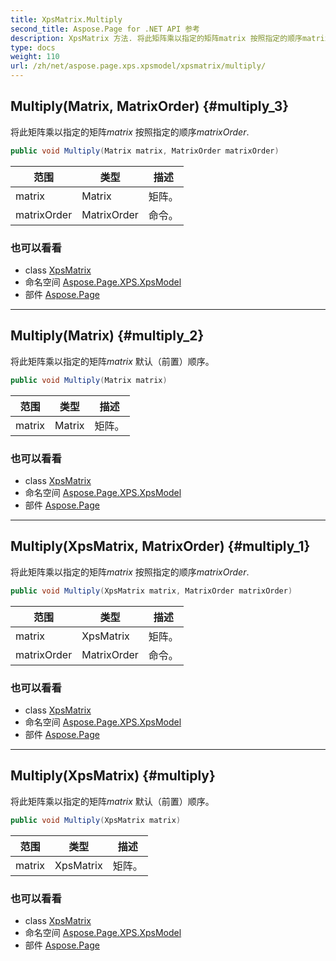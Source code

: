 ```yaml
---
title: XpsMatrix.Multiply
second_title: Aspose.Page for .NET API 参考
description: XpsMatrix 方法. 将此矩阵乘以指定的矩阵matrix 按照指定的顺序matrixOrder.
type: docs
weight: 110
url: /zh/net/aspose.page.xps.xpsmodel/xpsmatrix/multiply/
---
```

## Multiply(Matrix, MatrixOrder) {#multiply_3}

将此矩阵乘以指定的矩阵*matrix* 按照指定的顺序*matrixOrder*.

```csharp
public void Multiply(Matrix matrix, MatrixOrder matrixOrder)
```

| 范围 | 类型 | 描述 |
| --- | --- | --- |
| matrix | Matrix | 矩阵。 |
| matrixOrder | MatrixOrder | 命令。 |

### 也可以看看

* class [XpsMatrix](../)
* 命名空间 [Aspose.Page.XPS.XpsModel](../../xpsmatrix/)
* 部件 [Aspose.Page](../../../)

---

## Multiply(Matrix) {#multiply_2}

将此矩阵乘以指定的矩阵*matrix* 默认（前置）顺序。

```csharp
public void Multiply(Matrix matrix)
```

| 范围 | 类型 | 描述 |
| --- | --- | --- |
| matrix | Matrix | 矩阵。 |

### 也可以看看

* class [XpsMatrix](../)
* 命名空间 [Aspose.Page.XPS.XpsModel](../../xpsmatrix/)
* 部件 [Aspose.Page](../../../)

---

## Multiply(XpsMatrix, MatrixOrder) {#multiply_1}

将此矩阵乘以指定的矩阵*matrix* 按照指定的顺序*matrixOrder*.

```csharp
public void Multiply(XpsMatrix matrix, MatrixOrder matrixOrder)
```

| 范围 | 类型 | 描述 |
| --- | --- | --- |
| matrix | XpsMatrix | 矩阵。 |
| matrixOrder | MatrixOrder | 命令。 |

### 也可以看看

* class [XpsMatrix](../)
* 命名空间 [Aspose.Page.XPS.XpsModel](../../xpsmatrix/)
* 部件 [Aspose.Page](../../../)

---

## Multiply(XpsMatrix) {#multiply}

将此矩阵乘以指定的矩阵*matrix* 默认（前置）顺序。

```csharp
public void Multiply(XpsMatrix matrix)
```

| 范围 | 类型 | 描述 |
| --- | --- | --- |
| matrix | XpsMatrix | 矩阵。 |

### 也可以看看

* class [XpsMatrix](../)
* 命名空间 [Aspose.Page.XPS.XpsModel](../../xpsmatrix/)
* 部件 [Aspose.Page](../../../)


